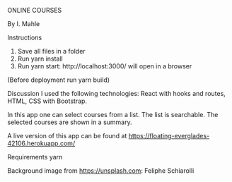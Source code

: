 ONLINE COURSES

By I. Mahle

Instructions

1. Save all files in a folder
2. Run yarn install
3. Run yarn start: http://localhost:3000/ will open in a browser

(Before deployment run yarn build)

Discussion
I used the following technologies: React with hooks and routes, HTML, CSS with Bootstrap.

In this app one can select courses from a list. The list is searchable. The selected courses are shown in a summary.

A live version of this app can be found at https://floating-everglades-42106.herokuapp.com/

Requirements
yarn

Background image from https://unsplash.com:
Feliphe Schiarolli
